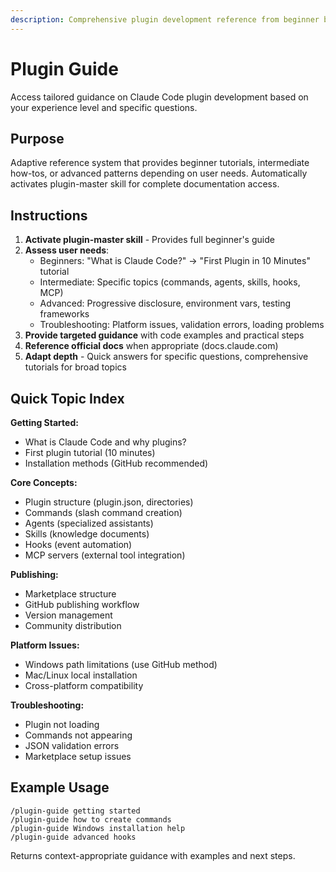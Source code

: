 ```yaml
---
description: Comprehensive plugin development reference from beginner basics to advanced patterns
---
```


# Plugin Guide

Access tailored guidance on Claude Code plugin development based on your experience level and specific questions.

## Purpose

Adaptive reference system that provides beginner tutorials, intermediate how-tos, or advanced patterns depending on user needs. Automatically activates plugin-master skill for complete documentation access.

## Instructions

1. **Activate plugin-master skill** - Provides full beginner's guide
2. **Assess user needs**:
   - Beginners: "What is Claude Code?" → "First Plugin in 10 Minutes" tutorial
   - Intermediate: Specific topics (commands, agents, skills, hooks, MCP)
   - Advanced: Progressive disclosure, environment vars, testing frameworks
   - Troubleshooting: Platform issues, validation errors, loading problems
3. **Provide targeted guidance** with code examples and practical steps
4. **Reference official docs** when appropriate (docs.claude.com)
5. **Adapt depth** - Quick answers for specific questions, comprehensive tutorials for broad topics

## Quick Topic Index

**Getting Started:**
- What is Claude Code and why plugins?
- First plugin tutorial (10 minutes)
- Installation methods (GitHub recommended)

**Core Concepts:**
- Plugin structure (plugin.json, directories)
- Commands (slash command creation)
- Agents (specialized assistants)
- Skills (knowledge documents)
- Hooks (event automation)
- MCP servers (external tool integration)

**Publishing:**
- Marketplace structure
- GitHub publishing workflow
- Version management
- Community distribution

**Platform Issues:**
- Windows path limitations (use GitHub method)
- Mac/Linux local installation
- Cross-platform compatibility

**Troubleshooting:**
- Plugin not loading
- Commands not appearing
- JSON validation errors
- Marketplace setup issues

## Example Usage

```
/plugin-guide getting started
/plugin-guide how to create commands
/plugin-guide Windows installation help
/plugin-guide advanced hooks
```

Returns context-appropriate guidance with examples and next steps.
